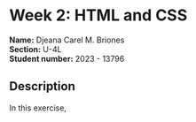 # Week 2: HTML and CSS

**Name:** Djeana Carel M. Briones <br/>
**Section:** U-4L <br/>
**Student number:** 2023 - 13796 <br/>

## Description

In this exercise, 

